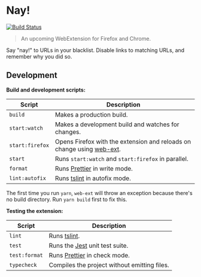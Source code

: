 # Nay!

[![Build Status](https://travis-ci.org/brainlessdeveloper/nay.svg?branch=master)](https://travis-ci.org/brainlessdeveloper/nay)

> An upcoming WebExtension for Firefox and Chrome.

Say "nay!" to URLs in your blacklist. Disable links to matching URLs, and remember why you did so.

## Development

**Build and development scripts:**

| Script          | Description                                                                                                 |
| --------------- | ----------------------------------------------------------------------------------------------------------- |
| `build`         | Makes a production build.                                                                                   |
| `start:watch`   | Makes a development build and watches for changes.                                                          |
| `start:firefox` | Opens Firefox with the extension and reloads on change using [web-ext](https://github.com/mozilla/web-ext). |
| `start`         | Runs `start:watch` and `start:firefox` in parallel.                                                         |
| `format`        | Runs [Prettier](https://github.com/prettier/prettier) in write mode.                                        |
| `lint:autofix`  | Runs [tslint](https://github.com/palantir/tslint) in autofix mode.                                          |

The first time you run `yarn`, `web-ext` will throw an exception because there's no build directory. Run `yarn build` first to fix this.

**Testing the extension:**

| Script        | Description                                                          |
| ------------- | -------------------------------------------------------------------- |
| `lint`        | Runs [tslint](https://github.com/palantir/tslint).                   |
| `test`        | Runs the [Jest](https://github.com/facebook/jest) unit test suite.   |
| `test:format` | Runs [Prettier](https://github.com/prettier/prettier) in check mode. |
| `typecheck`   | Compiles the project without emitting files.                         |
